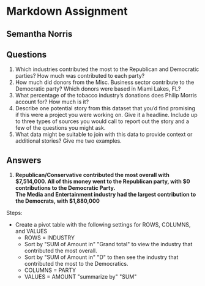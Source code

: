 # Markdown Assignment
## Semantha Norris

## Questions

1. Which industries contributed the most to the Republican and Democratic parties? How much was contributed to each party?
2. How much did donors from the Misc. Business sector contribute to the Democratic party? Which donors were based in Miami Lakes, FL?
3. What percentage of the tobacco industry’s donations does Philip Morris account for? How much is it?
4. Describe one potential story from this dataset that you’d find promising if this were a project you were working on. Give it a headline. Include up to three types of sources you would call to report out the story and a few of the questions you might ask.
5. What data might be suitable to join with this data to provide context or additional stories? Give me two examples.

## Answers

1. **Republican/Conservative contributed the most overall with $7,514,000. All of this money went to the Republican party, with $0 contributions to the Democratic Party.**
 <br> **The Media and Entertainment industry had the largest contribution to the Democrats, with $1,880,000**

Steps:
* Create a pivot table with the following settings for ROWS, COLUMNS, and VALUES
  *  ROWS = INDUSTRY
    *  Sort by "SUM of Amount in" "Grand total" to view the industry that contributed the most overall.
    *  Sort by "SUM of Amount in" "D" to then see the industry that contributed the most to the Democratics. 
  *  COLUMNS = PARTY
  *  VALUES = AMOUNT "summarize by" "SUM"





